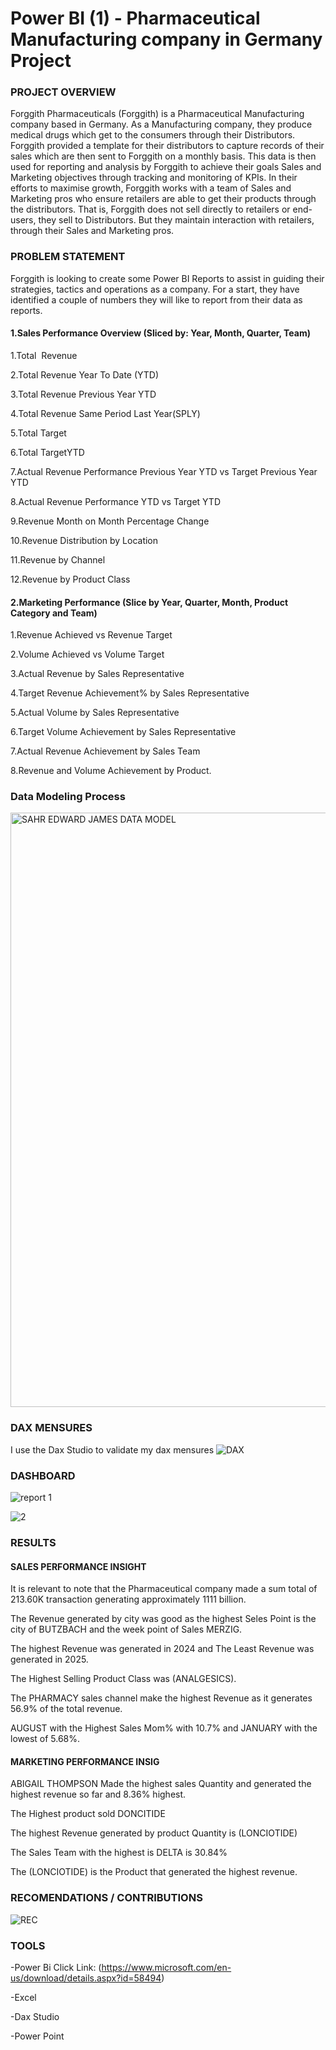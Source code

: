 # Power BI (1) - Pharmaceutical Manufacturing company in Germany Project
### PROJECT OVERVIEW 
Forggith Pharmaceuticals (Forggith) is a Pharmaceutical Manufacturing company based in Germany. As a Manufacturing company, they produce medical drugs which get to the consumers through their Distributors.
Forggith provided a template for their distributors to capture records of their sales which are then sent to Forggith on a monthly basis. This data is then used for reporting and analysis by Forggith to achieve their goals Sales and Marketing objectives through tracking and monitoring of KPIs.
In their efforts to maximise growth, Forggith works with a team of Sales and Marketing pros who ensure retailers are able to get their products through the distributors. That is, Forggith does not sell directly to retailers or end-users, they sell to Distributors. But they maintain interaction with retailers, through their Sales and Marketing pros.

### PROBLEM  STATEMENT 
Forggith is looking to create some Power BI Reports to assist in guiding their strategies, tactics and operations as a company. For a start, they have identified a couple of numbers they will like to report from their data as reports.

#### 1.Sales Performance Overview (Sliced by: Year, Month, Quarter, Team)

1.Total  Revenue

2.Total Revenue Year To Date (YTD)

3.Total Revenue Previous Year YTD

4.Total Revenue Same Period Last Year(SPLY)

5.Total Target

6.Total TargetYTD

7.Actual Revenue Performance Previous Year YTD vs Target Previous Year YTD

8.Actual Revenue Performance YTD vs Target YTD

9.Revenue Month on Month Percentage Change

10.Revenue Distribution by Location

11.Revenue by Channel

12.Revenue by Product Class


#### 2.Marketing Performance (Slice by Year, Quarter, Month, Product Category and Team)

1.Revenue Achieved vs Revenue Target

2.Volume Achieved vs Volume Target

3.Actual Revenue by Sales Representative

4.Target Revenue Achievement% by Sales Representative

5.Actual Volume by Sales Representative

6.Target Volume Achievement by Sales Representative

7.Actual Revenue Achievement by Sales Team

8.Revenue and Volume Achievement by Product.

###  Data Modeling Process 

<img width="951" alt="SAHR EDWARD JAMES DATA MODEL" src="https://github.com/Sezo-code/POWER-BI-PROJECTS/assets/69414657/d0e1dc7b-042f-43f5-bf0c-9435850c17eb">

### DAX MENSURES 
I use the Dax Studio to validate my dax mensures 
![DAX](https://github.com/Sezo-code/POWER-BI-PROJECTS/assets/69414657/dbc6d8f7-18be-487c-9a87-00f44bd1e7b1)


### DASHBOARD  

![report 1](https://github.com/Sezo-code/POWER-BI-PROJECTS/assets/69414657/300726e8-d30a-4c58-b9d1-973b0918fce3)

![2](https://github.com/Sezo-code/POWER-BI-PROJECTS/assets/69414657/be08f406-0296-452e-b7e2-b77932d98290)

### RESULTS 
#### SALES PERFORMANCE INSIGHT

It is relevant to note that the Pharmaceutical company made a sum total of 213.60K transaction generating approximately 1111 billion.

The Revenue generated by city was good as the highest Seles Point is the city of BUTZBACH and the week point of Sales MERZIG.

The highest Revenue was generated in 2024 and The Least Revenue was generated in 2025.

The Highest Selling Product Class was (ANALGESICS). 

The PHARMACY sales channel make the highest Revenue as it generates 56.9% of the total revenue.

AUGUST with the Highest Sales Mom% with 10.7% and JANUARY with the lowest of 5.68%.

#### MARKETING PERFORMANCE INSIG

ABIGAIL THOMPSON Made the highest sales Quantity and generated the highest revenue so far and 8.36% highest.

The Highest product sold DONCITIDE 

The highest Revenue generated by product Quantity is (LONCIOTIDE)

The Sales Team with the highest is DELTA is 30.84%  

The (LONCIOTIDE) is the Product that generated the highest revenue.



### RECOMENDATIONS / CONTRIBUTIONS
![REC](https://github.com/Sezo-code/POWER-BI-PROJECTS/assets/69414657/28d615e4-6679-488c-8d61-4aa9b58d016e)


### TOOLS 
-Power Bi 
Click Link: (https://www.microsoft.com/en-us/download/details.aspx?id=58494) 

-Excel 

-Dax Studio 

-Power Point


